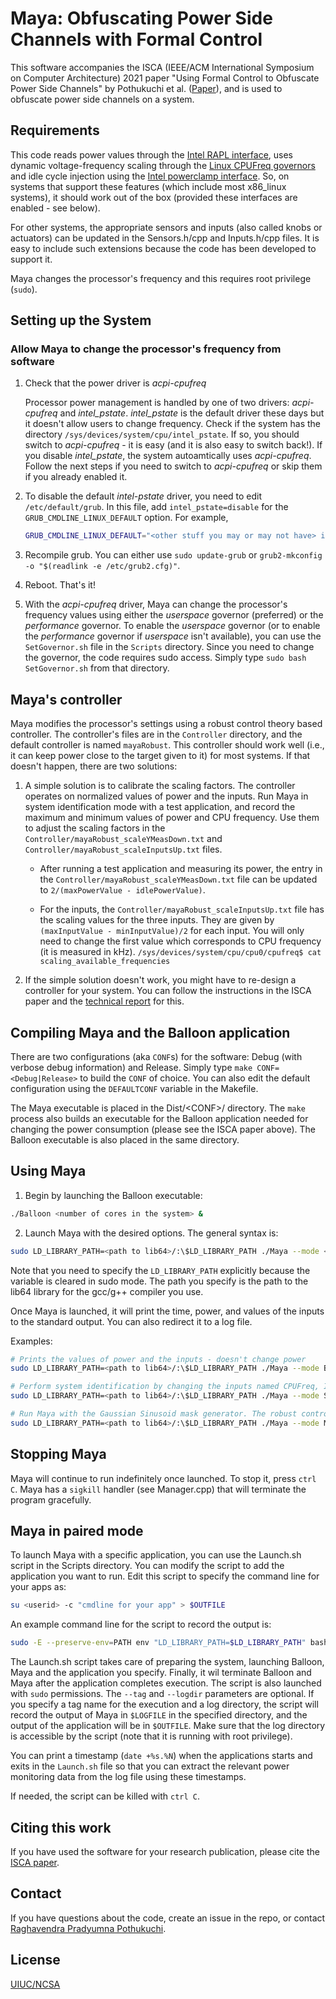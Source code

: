 # Maya: Obfuscating Power Side Channels with Formal Control

This software accompanies the ISCA (IEEE/ACM International Symposium on Computer Architecture) 2021 paper "Using Formal Control to Obfuscate Power Side Channels" by Pothukuchi et al. ([Paper](https://iacoma.cs.uiuc.edu/iacoma-papers/isca21_1.pdf)), and is used to obfuscate power side channels on a system. 

## Requirements

This code reads power values through the [Intel RAPL interface](https://www.kernel.org/doc/html/latest/power/powercap/powercap.html), uses dynamic voltage-frequency scaling through the [Linux CPUFreq governors](https://www.kernel.org/doc/Documentation/cpu-freq/governors.txt) and idle cycle injection using the [Intel powerclamp interface](https://www.kernel.org/doc/Documentation/thermal/intel_powerclamp.txt). So, on systems that support these features (which include most x86_linux systems), it should work out of the box (provided these interfaces are enabled - see below). 

For other systems, the appropriate sensors and inputs (also called knobs or actuators) can be updated in the Sensors.h/cpp and Inputs.h/cpp files. It is easy to include such extensions because the code has been developed to support it.

Maya changes the processor's frequency and this requires root privilege (`sudo`).

## Setting up the System

### Allow Maya to change the processor's frequency from software

1. Check that the power driver is *acpi-cpufreq*

    Processor power management is handled by one of two drivers: *acpi-cpufreq* and *intel_pstate*. *intel_pstate* is the default driver these days but it doesn't allow users to change frequency. Check if the system has the directory `/sys/devices/system/cpu/intel_pstate`. If so, you should switch to *acpi-cpufreq* - it is easy (and it is also easy to switch back!). If you disable *intel_pstate*, the system autoamtically uses *acpi-cpufreq*. Follow the next steps if you need to switch to *acpi-cpufreq* or skip them if you already enabled it.

2. To disable the default *intel-pstate* driver, you need to edit `/etc/default/grub`. In this file, add `intel_pstate=disable` for the `GRUB_CMDLINE_LINUX_DEFAULT` option. For example, 
    ```bash
    GRUB_CMDLINE_LINUX_DEFAULT="<other stuff you may or may not have> intel_pstate=disable"
    ```
3. Recompile grub. You can either use `sudo update-grub` or `grub2-mkconfig -o "$(readlink -e /etc/grub2.cfg)"`. 

4. Reboot. That's it!

4. With the *acpi-cpufreq* driver, Maya can change the processor's frequency values using either the *userspace* governor (preferred) or the *performance* governor. To enable the *userspace* governor (or to enable the *performance* governor if *userspace* isn't available), you can use the `SetGovernor.sh` file in the `Scripts` directory. Since you need to change the governor, the code requires sudo access. Simply type `sudo bash SetGovernor.sh` from that directory.

## Maya's controller

Maya modifies the processor's settings using a robust control theory based controller. The controller's files are in the `Controller` directory, and the default controller is named `mayaRobust`. This controller should work well (i.e., it can keep power close to the target given to it) for most systems. If that doesn't happen, there are two solutions:

1. A simple solution is to calibrate the scaling factors. The controller operates on normalized values of power and the inputs. Run Maya in system identification mode with a test application, and record the maximum and minimum values of power and CPU frequency. Use them to adjust the scaling factors in the `Controller/mayaRobust_scaleYMeasDown.txt` and `Controller/mayaRobust_scaleInputsUp.txt` files. 
    * After running a test application and measuring its power, the entry in the `Controller/mayaRobust_scaleYMeasDown.txt` file can be updated to `2/(maxPowerValue - idlePowerValue)`. 
    
    * For the inputs, the `Controller/mayaRobust_scaleInputsUp.txt` file has the scaling values for the three inputs. They are given by `(maxInputValue - minInputValue)/2` for each input. You will only need to change the first value which corresponds to CPU frequency (it is measured in kHz). `/sys/devices/system/cpu/cpu0/cpufreq$ cat scaling_available_frequencies ` 

2. If the simple solution doesn't work, you might have to re-design a controller for your system. You can follow the instructions in the ISCA paper and the [technical report](https://iacoma.cs.uiuc.edu/iacoma-papers/isca21_1_tr.pdf) for this.

## Compiling Maya and the Balloon application

There are two configurations (aka `CONF`s) for the software: Debug (with verbose debug information) and Release. Simply type `make CONF=<Debug|Release>` to build the `CONF` of choice. You can also edit the default configuration using the `DEFAULTCONF` variable in the Makefile.

The Maya executable is placed in the Dist/\<CONF\>/ directory. The `make` process also builds an executable for the Balloon application needed for changing the power consumption (please see the ISCA paper above). The Balloon executable is also placed in the same directory.

## Using Maya

1. Begin by launching the Balloon executable:
```bash
./Balloon <number of cores in the system> &
```

2. Launch Maya with the desired options. The general syntax is:
```bash
sudo LD_LIBRARY_PATH=<path to lib64>/:\$LD_LIBRARY_PATH ./Maya --mode <Baseline|Sysid|Mask> [--idips <inputs for system identification>] [--mask <Constant|Uniform|Gauss|Sine|GaussSine|Preset> --ctldir <path to the directory where the files for the robust controller are stored> --ctlfile <the name of the controller which is used as a prefix for all its files>] > <log file> 2>&1 &
```
Note that you need to specify the `LD_LIBRARY_PATH` explicitly because the variable is cleared in sudo mode. The path you specify is the path to the lib64 library for the gcc/g++ compiler you use.

Once Maya is launched, it will print the time, power, and values of the inputs to the standard output. You can also redirect it to a log file.

Examples:
```bash
# Prints the values of power and the inputs - doesn't change power
sudo LD_LIBRARY_PATH=<path to lib64>/:\$LD_LIBRARY_PATH ./Maya --mode Baseline > /dev/null 2>&1 & 

# Perform system identification by changing the inputs named CPUFreq, IdlePct and PBalloon randomly
sudo LD_LIBRARY_PATH=<path to lib64>/:\$LD_LIBRARY_PATH ./Maya --mode Sysid --idips CPUFreq IdlePct PBalloon > /dev/null 2>&1 & 

# Run Maya with the Gaussian Sinusoid mask generator. The robust controller files are in the ../../Controller directory and the files are prefixed with the name mayaRobust
sudo LD_LIBRARY_PATH=<path to lib64>/:\$LD_LIBRARY_PATH ./Maya --mode Mask --mask GaussSine --ctldir ../../Controller --ctlfile mayaRobust > /dev/null 2>&1 & 
```

## Stopping Maya

Maya will continue to run indefinitely once launched. To stop it, press `ctrl C`. Maya has a `sigkill` handler (see Manager.cpp) that will terminate the program gracefully.

## Maya in paired mode

To launch Maya with a specific application, you can use the Launch.sh script in the Scripts directory. You can modify the script to add the application you want to run. Edit this script to specify the command line for your apps as:
```bash
su <userid> -c "cmdline for your app" > $OUTFILE
```

An example command line for the script to record the output is:
```bash
sudo -E --preserve-env=PATH env "LD_LIBRARY_PATH=$LD_LIBRARY_PATH" bash ./Launch.sh --rundir "../Dist/Release/" --options "--mode Baseline" --logdir "<logdir>" --tag "<name>" --apps "<appname>"
```
The Launch.sh script takes care of preparing the system, launching Balloon, Maya and the application you specify. Finally, it wil terminate Balloon and Maya after the application completes execution. The script is also launched with `sudo` permissions. The `--tag` and `--logdir` parameters are optional. If you specify a tag name for the execution and a log directory, the script will record the output of Maya in `$LOGFILE` in the specified directory, and the output of the application will be in `$OUTFILE`. Make sure that the log directory is accessible by the script (note that it is running with root privilege).

You can print a timestamp (`date +%s.%N`) when the applications starts and exits in the `Launch.sh` file so that you can extract the relevant power monitoring data from the log file using these timestamps.

If needed, the script can be killed with `ctrl C`.

## Citing this work

If you have used the software for your research publication, please cite the [ISCA paper](https://iacoma.cs.uiuc.edu/iacoma-papers/isca21_1.pdf).

## Contact

If you have questions about the code, create an issue in the repo, or contact [Raghavendra Pradyumna Pothukuchi](https://www.cs.yale.edu/homes/raghav/).

## License

[UIUC/NCSA](https://choosealicense.com/licenses/ncsa/)